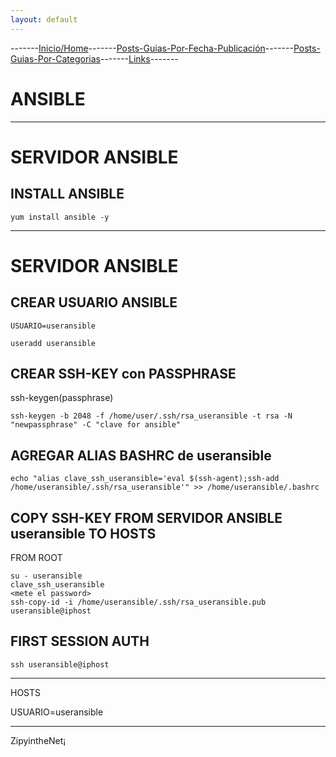 ```yaml
---
layout: default
---
```

-------[Inicio/Home](./../index.html)-------[Posts-Guias-Por-Fecha-Publicación](./../posts.html)-------[Posts-Guias-Por-Categorias](./../categorias.html)-------[Links](./../links.html)-------

# ANSIBLE

-----------------------------------------------------------

# SERVIDOR ANSIBLE

## INSTALL ANSIBLE

```console
yum install ansible -y
```

-----------------------------------------------------------

# SERVIDOR ANSIBLE

## CREAR USUARIO ANSIBLE

```console
USUARIO=useransible
```

```console
useradd useransible
```

## CREAR SSH-KEY con PASSPHRASE

ssh-keygen(passphrase)

```console
ssh-keygen -b 2048 -f /home/user/.ssh/rsa_useransible -t rsa -N "newpassphrase" -C "clave for ansible"
```

## AGREGAR ALIAS BASHRC de useransible

```console
echo "alias clave_ssh_useransible='eval $(ssh-agent);ssh-add /home/useransible/.ssh/rsa_useransible'" >> /home/useransible/.bashrc
```

## COPY SSH-KEY FROM SERVIDOR ANSIBLE useransible TO HOSTS

FROM ROOT

```console
su - useransible
clave_ssh_useransible
<mete el password>
ssh-copy-id -i /home/useransible/.ssh/rsa_useransible.pub useransible@iphost
```

## FIRST SESSION AUTH

```console
ssh useransible@iphost
```

-----------------------------------------------------------

HOSTS

USUARIO=useransible



-----------------------------------------------------------------------------

ZipyintheNet¡
